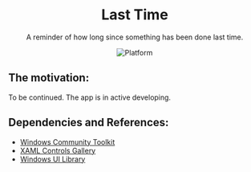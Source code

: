 <h1 align="center">
  Last Time
</h1>
<p align="center">
  A reminder of how long since something has been done last time.
</p>
<p align="center">
  <a style="text-decoration:none">
    <img src="https://img.shields.io/badge/platform-windows%2010%20%7C%20uwp-yellow.svg?style=flat-square" alt="Platform" />
  </a>
</p>

## The motivation:
To be continued. The app is in active developing.

## Dependencies and References:
* [Windows Community Toolkit](https://github.com/windows-toolkit/WindowsCommunityToolkit)
* [XAML Controls Gallery](https://github.com/microsoft/Xaml-Controls-Gallery)
* [Windows UI Library](https://github.com/Microsoft/microsoft-ui-xaml)
